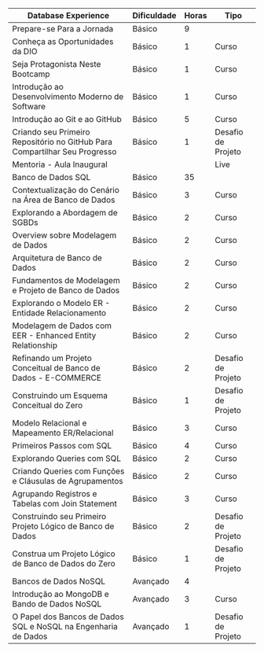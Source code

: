 | Database Experience				| Dificuldade | Horas |   Tipo |
 |-------------------------------------------------------------	| ----------- | ----- |   ---- | 
|Prepare-se Para a Jornada							| Básico      | 9               |      | 		
 |Conheça as Oportunidades da DIO						| Básico      |	1                     | Curso | 
|Seja Protagonista Neste Bootcamp						|Básico		|1			|	Curso|
 |Introdução ao Desenvolvimento Moderno de Software			|	Básico	|	1			|	Curso|
|Introdução ao Git e ao GitHub						|Básico		|5	|			Curso|
 |Criando seu Primeiro Repositório no GitHub Para Compartilhar Seu Progresso|	Básico	|	1			|	Desafio de Projeto|
| Mentoria - Aula Inaugural					|	| 	|Live|
|Banco de Dados SQL	|							Básico	|	35|		|	
|Contextualização do Cenário na Área de Banco de Dados	|		Básico	|	3	|				Curso|
|Explorando a Abordagem de SGBDs				|		Básico		|2	|				Curso|
|Overview sobre Modelagem de Dados					|	Básico		|2	|				Curso|
|Arquitetura de Banco de Dados					|	Básico		|2			|		Curso|
|Fundamentos de Modelagem e Projeto de Banco de Dados			|Básico		|2		|			Curso|
|Explorando o Modelo ER - Entidade Relacionamento			|	Básico	|	2|					Curso|
|Modelagem de Dados com EER - Enhanced Entity Relationship		|	Básico	|	2	|				Curso|
|Refinando um Projeto Conceitual de Banco de Dados - E-COMMERCE		|Básico	|	2	|				Desafio de Projeto|
|Construindo um Esquema Conceitual do Zero				|	Básico	|	1	|				Desafio de Projeto|
|Modelo Relacional e Mapeamento ER/Relacional			|	Básico	|	3	|				Curso|
|Primeiros Passos com SQL							|Básico		|4|					Curso|
|Explorando Queries com SQL							|Básico	|	2	|				Curso|
|Criando Queries com Funções e Cláusulas de Agrupamentos		|	Básico	|	2	|				Curso|
|Agrupando Registros e Tabelas com Join Statement				|Básico	|	3|					Curso|
|Construindo seu Primeiro Projeto Lógico de Banco de Dados	|		Básico	|	2	|			Desafio de Projeto|
|Construa um Projeto Lógico de Banco de Dados do Zero	|		Básico	|	1	|				Desafio de Projeto|
| Bancos de Dados NoSQL	|						Avançado|	4		|	|
| Introdução ao MongoDB e Bando de Dados NoSQL	|			Avançado|	3	|				Curso|
| O Papel dos Bancos de Dados SQL e NoSQL na Engenharia de Dados	|	Avançado|	1	|				Desafio de Projeto|
